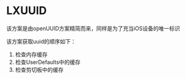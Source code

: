 # LXUUID

该方案是由openUUID方案精简而来，同样是为了充当iOS设备的唯一标识

该方案获取uuid的顺序如下：
1. 检查内存缓存
2. 检查UserDefaults中的缓存
3. 检查剪切板中的缓存


